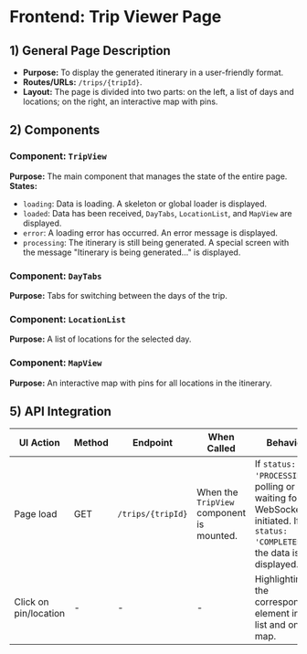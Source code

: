 # Frontend: Trip Viewer Page

## 1) General Page Description
- **Purpose:** To display the generated itinerary in a user-friendly format.
- **Routes/URLs:** `/trips/{tripId}`.
- **Layout:** The page is divided into two parts: on the left, a list of days and locations; on the right, an interactive map with pins.

## 2) Components
### Component: `TripView`
**Purpose:** The main component that manages the state of the entire page.
**States:**
- `loading`: Data is loading. A skeleton or global loader is displayed.
- `loaded`: Data has been received, `DayTabs`, `LocationList`, and `MapView` are displayed.
- `error`: A loading error has occurred. An error message is displayed.
- `processing`: The itinerary is still being generated. A special screen with the message "Itinerary is being generated..." is displayed.

### Component: `DayTabs`
**Purpose:** Tabs for switching between the days of the trip.

### Component: `LocationList`
**Purpose:** A list of locations for the selected day.

### Component: `MapView`
**Purpose:** An interactive map with pins for all locations in the itinerary.

## 5) API Integration
| UI Action | Method | Endpoint | When Called | Behavior |
|---|---|---|---|---|
| Page load | GET | `/trips/{tripId}` | When the `TripView` component is mounted. | If `status: 'PROCESSING'`, polling or waiting for a WebSocket is initiated. If `status: 'COMPLETED'`, the data is displayed. |
| Click on pin/location | - | - | - | Highlighting the corresponding element in the list and on the map. |
